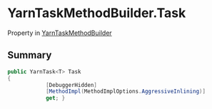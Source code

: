 # YarnTaskMethodBuilder.Task

Property in [YarnTaskMethodBuilder](/docs/api/csharp/yarn.unity.yarntaskmethodbuilder-2.md)

## Summary



```csharp
public YarnTask<T> Task
{
            [DebuggerHidden]
            [MethodImpl(MethodImplOptions.AggressiveInlining)]
            get; }
```

